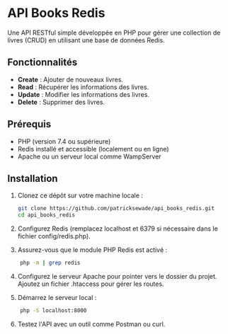# API Books Redis

Une API RESTful simple développée en PHP pour gérer une collection de livres (CRUD) en utilisant une base de données Redis.

## Fonctionnalités

- **Create** : Ajouter de nouveaux livres.
- **Read** : Récupérer les informations des livres.
- **Update** : Modifier les informations des livres.
- **Delete** : Supprimer des livres.

## Prérequis

- PHP (version 7.4 ou supérieure)
- Redis installé et accessible (localement ou en ligne)
- Apache ou un serveur local comme WampServer

## Installation

1. Clonez ce dépôt sur votre machine locale :
   ```bash
   git clone https://github.com/patricksewade/api_books_redis.git
   cd api_books_redis
   ```
2. Configurez Redis (remplacez localhost et 6379 si nécessaire dans le fichier config/redis.php).

3. Assurez-vous que le module PHP Redis est activé :

```bash
	php -m | grep redis
```

4. Configurez le serveur Apache pour pointer vers le dossier du projet. Ajoutez un fichier .htaccess pour gérer les routes.

5. Démarrez le serveur local :

```bash
	php -S localhost:8000
```

6. Testez l'API avec un outil comme Postman ou curl.
